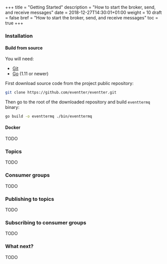 +++
title = "Getting Started"
description = "How to start the broker, send, and receive messages"
date = 2018-12-27T14:30:01+01:00
weight = 10
draft = false
bref = "How to start the broker, send, and receive messages"
toc = true
+++

### Installation

#### Build from source

You will need:

- [Git](https://git-scm.com/downloads)
- [Go](https://golang.org/dl/) (1.11 or newer)

First download source code from the project public repository:

```sh
git clone https://github.com/eventter/eventter.git
```

Then go to the root of the downloaded repository and build `eventtermq` binary:

```sh
go build -o eventtermq ./bin/eventtermq
```

#### Docker

TODO

### Topics

TODO

### Consumer groups

TODO

### Publishing to topics

TODO

### Subscribing to consumer groups

TODO

### What next?

TODO
